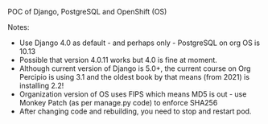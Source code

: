 POC of Django, PostgreSQL and OpenShift (OS)

Notes:
- Use Django 4.0 as default - and perhaps only - PostgreSQL on org OS is 10.13
- Possible that version 4.0.11 works but 4.0 is fine at moment.
- Although current version of Django is 5.0+, the current course on Org Percipio is using 3.1 and the oldest book by that means (from 2021) is installing 2.2!
- Organization version of OS uses FIPS which means MD5 is out - use Monkey Patch (as per manage.py code) to enforce SHA256
- After changing code and rebuilding, you need to stop and restart pod.
